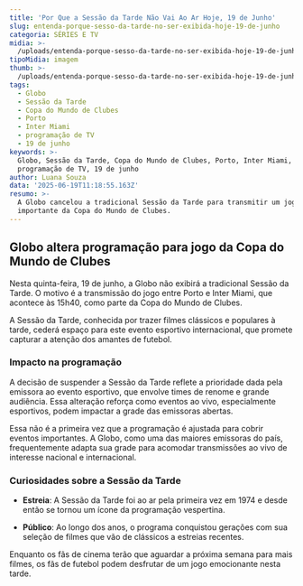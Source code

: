 ```yaml
---
title: 'Por Que a Sessão da Tarde Não Vai Ao Ar Hoje, 19 de Junho'
slug: entenda-porque-sesso-da-tarde-no-ser-exibida-hoje-19-de-junho
categoria: SÉRIES E TV
midia: >-
  /uploads/entenda-porque-sesso-da-tarde-no-ser-exibida-hoje-19-de-junho-thumb.jpg
tipoMidia: imagem
thumb: >-
  /uploads/entenda-porque-sesso-da-tarde-no-ser-exibida-hoje-19-de-junho-thumb.jpg
tags:
  - Globo
  - Sessão da Tarde
  - Copa do Mundo de Clubes
  - Porto
  - Inter Miami
  - programação de TV
  - 19 de junho
keywords: >-
  Globo, Sessão da Tarde, Copa do Mundo de Clubes, Porto, Inter Miami,
  programação de TV, 19 de junho
author: Luana Souza
data: '2025-06-19T11:18:55.163Z'
resumo: >-
  A Globo cancelou a tradicional Sessão da Tarde para transmitir um jogo
  importante da Copa do Mundo de Clubes.
---
```


## Globo altera programação para jogo da Copa do Mundo de Clubes

Nesta quinta-feira, 19 de junho, a Globo não exibirá a tradicional Sessão da Tarde. O motivo é a transmissão do jogo entre Porto e Inter Miami, que acontece às 15h40, como parte da Copa do Mundo de Clubes.

A Sessão da Tarde, conhecida por trazer filmes clássicos e populares à tarde, cederá espaço para este evento esportivo internacional, que promete capturar a atenção dos amantes de futebol.

### Impacto na programação

A decisão de suspender a Sessão da Tarde reflete a prioridade dada pela emissora ao evento esportivo, que envolve times de renome e grande audiência. Essa alteração reforça como eventos ao vivo, especialmente esportivos, podem impactar a grade das emissoras abertas.

Essa não é a primeira vez que a programação é ajustada para cobrir eventos importantes. A Globo, como uma das maiores emissoras do país, frequentemente adapta sua grade para acomodar transmissões ao vivo de interesse nacional e internacional.

### Curiosidades sobre a Sessão da Tarde

- **Estreia**: A Sessão da Tarde foi ao ar pela primeira vez em 1974 e desde então se tornou um ícone da programação vespertina.

- **Público**: Ao longo dos anos, o programa conquistou gerações com sua seleção de filmes que vão de clássicos a estreias recentes.

Enquanto os fãs de cinema terão que aguardar a próxima semana para mais filmes, os fãs de futebol podem desfrutar de um jogo emocionante nesta tarde.
